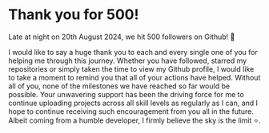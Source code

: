 # Thank you for 500!

Late at night on 20th August 2024, we hit 500 followers on Github! 🎉

I would like to say a huge thank you to each and every single one of you for helping me through this journey. Whether you have followed, starred my repositories or simply taken the time to view my Github profile, I would like to take a moment to remind you that all of your actions have helped. Without all of you, none of the milestones we have reached so far would be possible. Your unwavering support has been the driving force for me to continue uploading projects across all skill levels as regularly as I can, and I hope to continue receiving such encouragement from you all in the future. Albeit coming from a humble developer, I firmly believe the sky is the limit ⭐.
